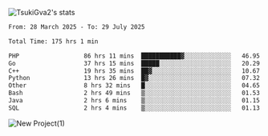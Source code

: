 
![TsukiGva2's stats](https://github-readme-stats.vercel.app/api?username=TsukiGva2&show_icons=true&theme=radical)

<!--START_SECTION:waka-->

```txt
From: 28 March 2025 - To: 29 July 2025

Total Time: 175 hrs 1 min

PHP                  86 hrs 11 mins  ███████████▓░░░░░░░░░░░░░   46.95 %
Go                   37 hrs 15 mins  █████░░░░░░░░░░░░░░░░░░░░   20.29 %
C++                  19 hrs 35 mins  ██▓░░░░░░░░░░░░░░░░░░░░░░   10.67 %
Python               13 hrs 26 mins  █▓░░░░░░░░░░░░░░░░░░░░░░░   07.32 %
Other                8 hrs 32 mins   █░░░░░░░░░░░░░░░░░░░░░░░░   04.65 %
Bash                 2 hrs 49 mins   ▒░░░░░░░░░░░░░░░░░░░░░░░░   01.53 %
Java                 2 hrs 6 mins    ▒░░░░░░░░░░░░░░░░░░░░░░░░   01.15 %
SQL                  2 hrs 4 mins    ▒░░░░░░░░░░░░░░░░░░░░░░░░   01.13 %
```

<!--END_SECTION:waka-->

![New Project(1)](https://github.com/user-attachments/assets/ca397c4b-527a-4830-9802-b71a2622b058)

<!--
![91IYheGYbCL](https://github.com/user-attachments/assets/81d7ee5b-489d-41a0-a545-5872971bd286)
-->
